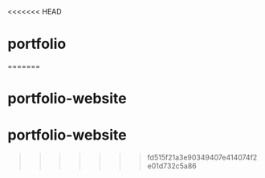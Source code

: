 <<<<<<< HEAD
# portfolio
=======
# portfolio-website
# portfolio-website
>>>>>>> fd515f21a3e90349407e414074f2e01d732c5a86
